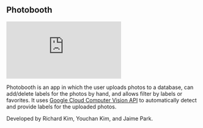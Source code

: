 ## Photobooth

![Screenshot](https://github.com/khgkim/Photobooth/files/1170681/photobooth.1.pdf)

Photobooth is an app in which the user uploads photos to a database, can add/delete labels for the photos by hand, and allows filter by labels or favorites. It uses [Google Cloud Computer Vision API](https://cloud.google.com/vision/) to automatically detect and provide labels for the uploaded photos.

Developed by Richard Kim, Youchan Kim, and Jaime Park.
